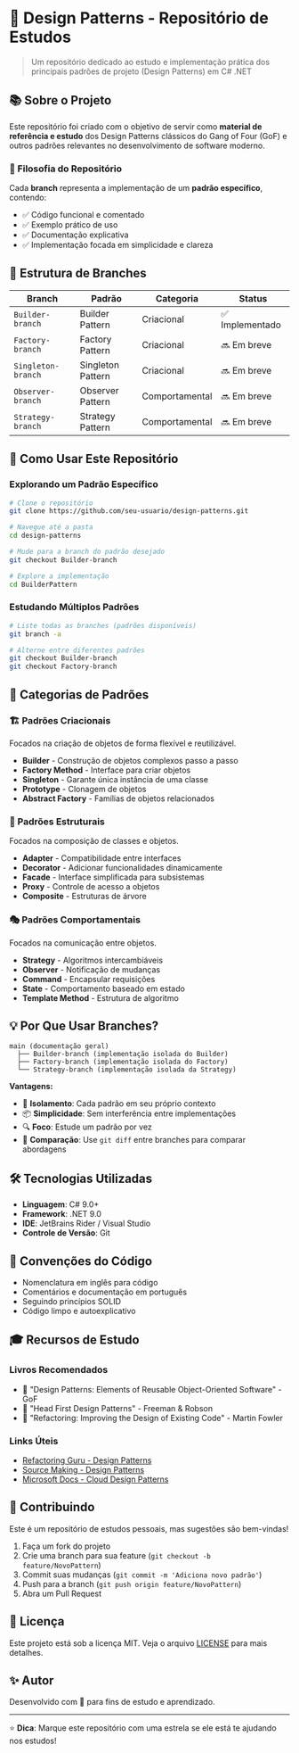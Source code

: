# 🎨 Design Patterns - Repositório de Estudos

> Um repositório dedicado ao estudo e implementação prática dos principais padrões de projeto (Design Patterns) em C# .NET

## 📚 Sobre o Projeto

Este repositório foi criado com o objetivo de servir como **material de referência e estudo** dos Design Patterns clássicos do Gang of Four (GoF) e outros padrões relevantes no desenvolvimento de software moderno.

### 🎯 Filosofia do Repositório

Cada **branch** representa a implementação de um **padrão específico**, contendo:
- ✅ Código funcional e comentado
- ✅ Exemplo prático de uso
- ✅ Documentação explicativa
- ✅ Implementação focada em simplicidade e clareza

## 🌳 Estrutura de Branches

| Branch | Padrão | Categoria | Status |
|--------|--------|-----------|--------|
| `Builder-branch` | Builder Pattern | Criacional | ✅ Implementado |
| `Factory-branch` | Factory Pattern | Criacional | 🔜 Em breve |
| `Singleton-branch` | Singleton Pattern | Criacional | 🔜 Em breve |
| `Observer-branch` | Observer Pattern | Comportamental | 🔜 Em breve |
| `Strategy-branch` | Strategy Pattern | Comportamental | 🔜 Em breve |

## 🚀 Como Usar Este Repositório

### Explorando um Padrão Específico

```bash
# Clone o repositório
git clone https://github.com/seu-usuario/design-patterns.git

# Navegue até a pasta
cd design-patterns

# Mude para a branch do padrão desejado
git checkout Builder-branch

# Explore a implementação
cd BuilderPattern
```

### Estudando Múltiplos Padrões

```bash
# Liste todas as branches (padrões disponíveis)
git branch -a

# Alterne entre diferentes padrões
git checkout Builder-branch
git checkout Factory-branch
```

## 📖 Categorias de Padrões

### 🏗️ Padrões Criacionais
Focados na criação de objetos de forma flexível e reutilizável.
- **Builder** - Construção de objetos complexos passo a passo
- **Factory Method** - Interface para criar objetos
- **Singleton** - Garante única instância de uma classe
- **Prototype** - Clonagem de objetos
- **Abstract Factory** - Famílias de objetos relacionados

### 🔧 Padrões Estruturais
Focados na composição de classes e objetos.
- **Adapter** - Compatibilidade entre interfaces
- **Decorator** - Adicionar funcionalidades dinamicamente
- **Facade** - Interface simplificada para subsistemas
- **Proxy** - Controle de acesso a objetos
- **Composite** - Estruturas de árvore

### 🎭 Padrões Comportamentais
Focados na comunicação entre objetos.
- **Strategy** - Algoritmos intercambiáveis
- **Observer** - Notificação de mudanças
- **Command** - Encapsular requisições
- **State** - Comportamento baseado em estado
- **Template Method** - Estrutura de algoritmo

## 💡 Por Que Usar Branches?

```
main (documentação geral)
  ├── Builder-branch (implementação isolada do Builder)
  ├── Factory-branch (implementação isolada do Factory)
  └── Strategy-branch (implementação isolada da Strategy)
```

**Vantagens:**
- 🎯 **Isolamento**: Cada padrão em seu próprio contexto
- 📦 **Simplicidade**: Sem interferência entre implementações
- 🔍 **Foco**: Estude um padrão por vez
- 🔄 **Comparação**: Use `git diff` entre branches para comparar abordagens

## 🛠️ Tecnologias Utilizadas

- **Linguagem**: C# 9.0+
- **Framework**: .NET 9.0
- **IDE**: JetBrains Rider / Visual Studio
- **Controle de Versão**: Git

## 📝 Convenções do Código

- Nomenclatura em inglês para código
- Comentários e documentação em português
- Seguindo princípios SOLID
- Código limpo e autoexplicativo

## 🎓 Recursos de Estudo

### Livros Recomendados
- 📘 "Design Patterns: Elements of Reusable Object-Oriented Software" - GoF
- 📗 "Head First Design Patterns" - Freeman & Robson
- 📙 "Refactoring: Improving the Design of Existing Code" - Martin Fowler

### Links Úteis
- [Refactoring Guru - Design Patterns](https://refactoring.guru/design-patterns)
- [Source Making - Design Patterns](https://sourcemaking.com/design_patterns)
- [Microsoft Docs - Cloud Design Patterns](https://docs.microsoft.com/en-us/azure/architecture/patterns/)

## 🤝 Contribuindo

Este é um repositório de estudos pessoais, mas sugestões são bem-vindas!

1. Faça um fork do projeto
2. Crie uma branch para sua feature (`git checkout -b feature/NovoPattern`)
3. Commit suas mudanças (`git commit -m 'Adiciona novo padrão'`)
4. Push para a branch (`git push origin feature/NovoPattern`)
5. Abra um Pull Request

## 📜 Licença

Este projeto está sob a licença MIT. Veja o arquivo [LICENSE](LICENSE) para mais detalhes.

## ✨ Autor

Desenvolvido com 💙 para fins de estudo e aprendizado.

---

⭐ **Dica**: Marque este repositório com uma estrela se ele está te ajudando nos estudos!